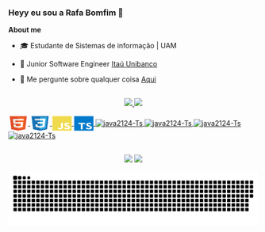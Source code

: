 ### Heyy eu sou a Rafa Bomfim 👋

**About me**
- 🎓 Estudante de Sistemas de informação | UAM
- 💼 Junior Software Engineer [Itaú Unibanco](https://www.itau.com.br/)
- 💬 Me pergunte sobre qualquer coisa [Aqui](https://github.com/java2124/java2124/issues)

  ##

<div align="center">
  <a href="https://github.com/java2124">
  <img height="150em" src="https://github-readme-stats.vercel.app/api?username=java2124&show_icons=true&theme=cobalt&include_all_commits=true&count_private=true"/>
  <img height="150em" src="https://github-readme-stats.vercel.app/api/top-langs/?username=java2124&layout=compact&langs_count=7&theme=cobalt"/>
</div>
  
<div style="display: inline_block"><br>
  <img align="center" alt="java2124-HTML" height="30" width="40" src="https://raw.githubusercontent.com/devicons/devicon/master/icons/html5/html5-original.svg">
  <img align="center" alt="java2124-CSS" height="30" width="40" src="https://raw.githubusercontent.com/devicons/devicon/master/icons/css3/css3-original.svg">
  <img align="center" alt="java2124-Js" height="30" width="40" src="https://raw.githubusercontent.com/devicons/devicon/master/icons/javascript/javascript-plain.svg">
  <img align="center" alt="java2124-Ts" height="30" width="40" src="https://raw.githubusercontent.com/devicons/devicon/master/icons/typescript/typescript-plain.svg">
  <img align="center" alt="java2124-Ts" height="30" width="40" src="https://cdn.jsdelivr.net/gh/devicons/devicon/icons/java/java-original.svg">
  <img align="center" alt="java2124-Ts" height="30" width="40" src="https://cdn.jsdelivr.net/gh/devicons/devicon/icons/csharp/csharp-original.svg">
  <img align="center" alt="java2124-Ts" height="30" width="40" src="https://cdn.jsdelivr.net/gh/devicons/devicon/icons/salesforce/salesforce-original.svg">
  <img align="center" alt="java2124-Ts" height="30" width="40" src="https://cdn.jsdelivr.net/gh/devicons/devicon/icons/amazonwebservices/amazonwebservices-plain-wordmark.svg">
  
  ##
 
<div style ="text-align: center"> 
  <a href = "mailto:rafabf1508@gmail.com"><img src="https://img.shields.io/badge/-Gmail-%23333?style=for-the-badge&logo=gmail&logoColor=white" target="_blank"></a>
  <a href="https://www.linkedin.com/in/rafaela-bomfim-de-jesus-1a1317177/" target="_blank"><img src="https://img.shields.io/badge/-LinkedIn-%230077B5?style=for-the-badge&logo=linkedin&logoColor=white" target="_blank"></a> 
 
   ![Snake animation](https://github.com/java2124/java2124/blob/output/github-contribution-grid-snake.svg)
 
</div>
